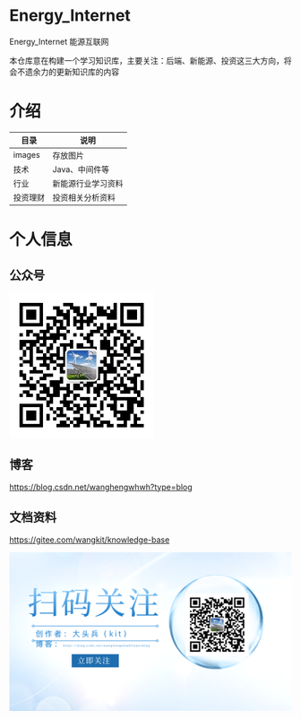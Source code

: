 # Energy_Internet
Energy_Internet  能源互联网

本仓库意在构建一个学习知识库，主要关注：后端、新能源、投资这三大方向，将会不遗余力的更新知识库的内容

# 介绍
| 目录     | 说明        |
|--------|-----------|
| images | 存放图片      |
| 技术     | Java、中间件等 |
| 行业     | 新能源行业学习资料 |
| 投资理财   | 投资相关分析资料  |

# 个人信息
## 公众号
![alt text](https://github.com/wanghengGit/Energy_Internet/blob/main/images/%E5%85%AC%E4%BC%97%E5%8F%B7.jpg)

## 博客
https://blog.csdn.net/wanghengwhwh?type=blog

## 文档资料

https://gitee.com/wangkit/knowledge-base

![alt text](https://github.com/wanghengGit/Energy_Internet/blob/main/images/%E4%B8%AA%E4%BA%BA.png)

